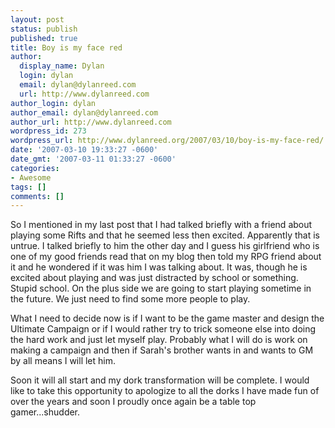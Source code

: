 ```yaml
---
layout: post
status: publish
published: true
title: Boy is my face red
author:
  display_name: Dylan
  login: dylan
  email: dylan@dylanreed.com
  url: http://www.dylanreed.com
author_login: dylan
author_email: dylan@dylanreed.com
author_url: http://www.dylanreed.com
wordpress_id: 273
wordpress_url: http://www.dylanreed.org/2007/03/10/boy-is-my-face-red/
date: '2007-03-10 19:33:27 -0600'
date_gmt: '2007-03-11 01:33:27 -0600'
categories:
- Awesome
tags: []
comments: []
---
```

<p>So I mentioned in my last post that I had talked briefly with a friend about playing some Rifts and that he seemed less then excited. Apparently that is untrue. I talked briefly to him the other day and I guess his girlfriend who is one of my good friends read that on my blog then told my RPG friend about it and he wondered if it was him I was talking about. It was, though he is excited about playing and was just distracted by school or something. Stupid school. On the plus side we are going to start playing sometime in the future. We just need to find some more people to play.</p>
<p>What I need to decide now is if I want to be the game master and design the Ultimate Campaign or if I would rather try to trick someone else into doing the hard work and just let myself play. Probably what I will do is work on making a campaign and then if Sarah's brother wants in and wants to GM by all means I will let him.</p>
<p>Soon it will all start and my dork transformation will be complete. I would like to take this opportunity to apologize to all the dorks I have made fun of over the years and soon I proudly once again be a table top gamer...shudder.</p>
